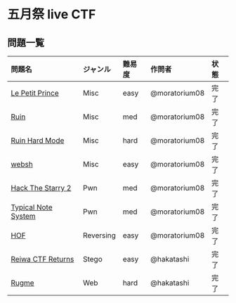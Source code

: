 # 五月祭 live CTF

## 問題一覧

**問題名**|**ジャンル**|**難易度**|**作問者**|**状態**
:------|:------|:------|:------|:------
[Le Petit Prince](misc/lpp/README.md)|Misc|easy|@moratorium08|完了
[Ruin](misc/ruin/README.md)|Misc|med|@moratorium08|完了
[Ruin Hard Mode](misc/ruin2/README.md)|Misc|hard|@moratorium08|完了
[websh](misc/websh/README.md)|Misc|easy|@moratorium08|完了
[Hack The Starry 2](pwn/starry2/README.md)|Pwn|med|@moratorium08|完了
[Typical Note System](pwn/warmup/README.md)|Pwn|med|@moratorium08|完了
[HOF](rev/hof/README.md)|Reversing|easy|@moratorium08|完了
[Reiwa CTF Returns](stego/reiwa-ctf-returns/README.md)|Stego|easy|@hakatashi|完了
[Rugme](web/rugme/README.md)|Web|hard|@hakatashi|完了
